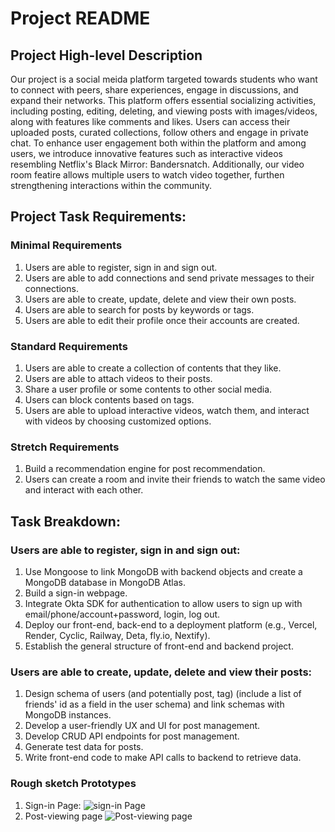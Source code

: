 # Project README

## Project High-level Description

Our project is a social meida platform targeted towards students who want to connect with peers, share experiences, engage in discussions, and expand their networks. This platform offers essential socializing activities, including posting, editing, deleting, and viewing posts with images/videos, along with features like comments and likes. Users can access their uploaded posts, curated collections, follow others and engage in private chat. To enhance user engagement both within the platform and among users, we introduce innovative features such as interactive videos resembling Netflix's Black Mirror: Bandersnatch. Additionally, our video room featire allows multiple users to watch video together, furthen strengthening interactions within the community. 


## Project Task Requirements:

### Minimal Requirements

1. Users are able to register, sign in and sign out.
2. Users are able to add connections and send private messages to their connections.
3. Users are able to create, update, delete and view their own posts.
4. Users are able to search for posts by keywords or tags.
5. Users are able to edit their profile once their accounts are created.

### Standard Requirements

1. Users are able to create a collection of contents that they like.
2. Users are able to attach videos to their posts.
3. Share a user profile or some contents to other social media.
4. Users can block contents based on tags.
5. Users are able to upload interactive videos, watch them, and interact with videos by choosing customized options.

### Stretch Requirements

1. Build a recommendation engine for post recommendation.
2. Users can create a room and invite their friends to watch the same video and interact with each other.

## Task Breakdown:

### Users are able to register, sign in and sign out:

1. Use Mongoose to link MongoDB with backend objects and create a MongoDB database in MongoDB Atlas.
2. Build a sign-in webpage.
3. Integrate Okta SDK for authentication to allow users to sign up with email/phone/account+password, login, log out.
4. Deploy our front-end, back-end to a deployment platform (e.g., Vercel, Render, Cyclic, Railway, Deta, fly.io, Nextify).
5. Establish the general structure of front-end and backend project.

### Users are able to create, update, delete and view their posts:

1. Design schema of users (and potentially post, tag) (include a list of friends' id as a field in the user schema) and link schemas with MongoDB instances.
2. Develop a user-friendly UX and UI for post management.
3. Develop CRUD API endpoints for post management.
4. Generate test data for posts.
5. Write front-end code to make API calls to backend to retrieve data.

### Rough sketch Prototypes

1. Sign-in Page:
![sign-in Page](https://user-images.githubusercontent.com/64096168/256692418-657ae486-cf5e-4843-a376-0608035b276c.png)
2. Post-viewing page
![Post-viewing page](https://user-images.githubusercontent.com/64096168/256692462-bedb3e2f-348e-4dd8-9a9b-484db69defac.png)

